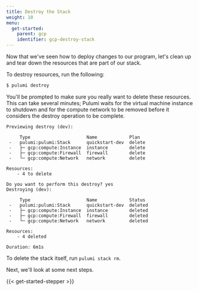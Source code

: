 ```yaml
---
title: Destroy the Stack
weight: 10
menu:
  get-started:
    parent: gcp
    identifier: gcp-destroy-stack
---
```


Now that we've seen how to deploy changes to our program, let's clean up and tear down the resources that are part of our stack.

To destroy resources, run the following:

```bash
$ pulumi destroy
```

You'll be prompted to make sure you really want to delete these resources. This can take several minutes; Pulumi waits for the virtual machine instance to shutdown and for the compute network to be removed before it considers the destroy operation to be complete.

```
Previewing destroy (dev):

     Type                     Name            Plan
 -   pulumi:pulumi:Stack      quickstart-dev  delete
 -   ├─ gcp:compute:Instance  instance        delete
 -   ├─ gcp:compute:Firewall  firewall        delete
 -   └─ gcp:compute:Network   network         delete

Resources:
    - 4 to delete

Do you want to perform this destroy? yes
Destroying (dev):

     Type                     Name            Status
 -   pulumi:pulumi:Stack      quickstart-dev  deleted
 -   ├─ gcp:compute:Instance  instance        deleted
 -   ├─ gcp:compute:Firewall  firewall        deleted
 -   └─ gcp:compute:Network   network         deleted

Resources:
    - 4 deleted

Duration: 6m1s
```

To delete the stack itself, run `pulumi stack rm`.

Next, we'll look at some next steps.

{{< get-started-stepper >}}
